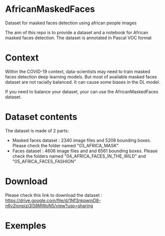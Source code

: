 # AfricanMaskedFaces
Dataset for masked faces detection using african people images

The aim of this repo is to provide a dataset and a notebook for African masked faces detection. The dataset is annotated in Pascal VOC format

# Context
Within the COVID-19 context, data-scientists may need to train masked faces detection deep learning models. But most of available masked faces dataset are not racially balanced. It can cause some biases in the DL model.

If you need to balance your dataset, your can use the AfricanMaskedFaces dataset.

# Dataset contents
The dataset is made of 2 parts:
- Masked faces dataset :  2340 image files and 5208 bounding boxes. Please check the folder named "03_AFRICA_MASK"
- Faces dataset : 4606 image files and and 6561 bounding boxes. Please check the folders named "04_AFRICA_FACES_IN_THE_WILD" and "05_AFRICA_FACES_FASHION"

# Download
Please check this link to download the dataset : https://drive.google.com/file/d/1Nf3nkpwinD8-n6v2lonpizi3l38MWoN5/view?usp=sharing

# Exemples


